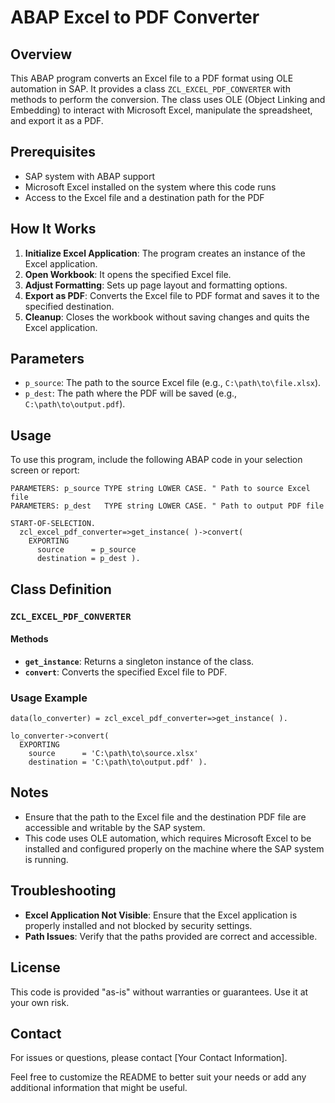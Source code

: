 # ABAP Excel to PDF Converter

## Overview

This ABAP program converts an Excel file to a PDF format using OLE automation in SAP. It provides a class `ZCL_EXCEL_PDF_CONVERTER` with methods to perform the conversion. The class uses OLE (Object Linking and Embedding) to interact with Microsoft Excel, manipulate the spreadsheet, and export it as a PDF.

## Prerequisites

- SAP system with ABAP support
- Microsoft Excel installed on the system where this code runs
- Access to the Excel file and a destination path for the PDF

## How It Works

1. **Initialize Excel Application**: The program creates an instance of the Excel application.
2. **Open Workbook**: It opens the specified Excel file.
3. **Adjust Formatting**: Sets up page layout and formatting options.
4. **Export as PDF**: Converts the Excel file to PDF format and saves it to the specified destination.
5. **Cleanup**: Closes the workbook without saving changes and quits the Excel application.

## Parameters

- `p_source`: The path to the source Excel file (e.g., `C:\path\to\file.xlsx`).
- `p_dest`: The path where the PDF will be saved (e.g., `C:\path\to\output.pdf`).

## Usage

To use this program, include the following ABAP code in your selection screen or report:

```abap
PARAMETERS: p_source TYPE string LOWER CASE. " Path to source Excel file
PARAMETERS: p_dest   TYPE string LOWER CASE. " Path to output PDF file

START-OF-SELECTION.
  zcl_excel_pdf_converter=>get_instance( )->convert(
    EXPORTING
      source      = p_source
      destination = p_dest ).
```

## Class Definition

### `ZCL_EXCEL_PDF_CONVERTER`

#### Methods

- **`get_instance`**: Returns a singleton instance of the class.
- **`convert`**: Converts the specified Excel file to PDF.

### Usage Example

```abap
data(lo_converter) = zcl_excel_pdf_converter=>get_instance( ).

lo_converter->convert(
  EXPORTING
    source      = 'C:\path\to\source.xlsx'
    destination = 'C:\path\to\output.pdf' ).
```

## Notes

- Ensure that the path to the Excel file and the destination PDF file are accessible and writable by the SAP system.
- This code uses OLE automation, which requires Microsoft Excel to be installed and configured properly on the machine where the SAP system is running.

## Troubleshooting

- **Excel Application Not Visible**: Ensure that the Excel application is properly installed and not blocked by security settings.
- **Path Issues**: Verify that the paths provided are correct and accessible.

## License

This code is provided "as-is" without warranties or guarantees. Use it at your own risk. 

## Contact

For issues or questions, please contact [Your Contact Information].


Feel free to customize the README to better suit your needs or add any additional information that might be useful.
